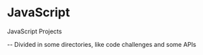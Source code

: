 # JavaScript
JavaScript Projects

-- Divided in some directories, like code challenges and some APIs
